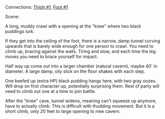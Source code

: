 Connections: [Thigh #1](Thigh%201.md), [Foot #1](Foot%201.md)

Scene:
 
A long, muddy crawl with a opening at the "knee" where two black puddings lurk.
 
If they get into the ceiling of the foot, there is a narrow, damp tunnel curving upwards that is barely wide enough for one person to crawl. You need to climb up, bracing against the walls. Tiring and slow, and each time the leg moves you need to brace yourself for impact.
 
Half way up come out into a larger chamber (natural cavern), maybe 40' in diameter. A large damp, oily slick on the floor shakes with each step.
 
One beefed up (extra HP) black pudding hangs here, with two gray oozes. Will drop on first character up, potentially surprising them. Rest of party will need to climb out one at a time to join battle.
 
After the "knee" cave, tunnel widens, meaning can't squeeze up anymore, have to actually climb. This is difficult with thudding movement. But it is a short climb, only 20 feet to large opening to new cavern.